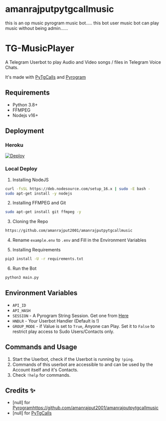# amanrajputpytgcallmusic
this is an op music pyrogram music bot..... this bot user music bot can play music   without being admin......
# TG-MusicPlayer
A Telegram Userbot to play Audio and Video songs / files in Telegram Voice Chats.

It's made with [PyTgCalls](https://github.com/amanrajput2001/amanrajputpytgcallmusic) and [Pyrogram](https://github.com/amanrajput2001/amanrajputpytgcallmusic)


## Requirements
- Python 3.8+
- FFMPEG
- Nodejs v16+


## Deployment

### Heroku
[![Deploy](https://www.herokucdn.com/deploy/button.svg)](https://heroku.com/deploy)

### Local Deploy
1) Installing NodeJS
```bash
curl -fsSL https://deb.nodesource.com/setup_16.x | sudo -E bash -
sudo apt-get install -y nodejs
```

2) Installing FFMPEG and Git
```bash
sudo apt-get install git ffmpeg -y
```

3) Cloning the Repo
```bash
https://github.com/amanrajput2001/amanrajputpytgcallmusic
```

4) Rename `example.env` to `.env` and Fill in the Environment Variables

5) Installing Requirements
```bash
pip3 install -U -r requirements.txt
```

6) Run the Bot
```bash
python3 main.py
```


## Environment Variables
- `API_ID`
- `API_HASH`
- `SESSION` - A Pyrogram String Session. Get one from [Here](https://replit.com/@dashezup/generate-pyrogram-session-string)
- `HNDLR` - Your Userbot Handler (Default is !)
- `GROUP_MODE` - if Value is set to `True`, Anyone can Play. Set it to `False` to restrict play access to Sudo Users/Contacts only.


## Commands and Usage
1) Start the Userbot, check if the Userbot is running by `!ping`.
2) Commands of this userbot are accessible to and can be used by the Account itself and it's Contacts.
3) Check `!help` for commands.


## Credits ✨
- [null] for [Pyrogram](https://github.com/amanrajput2001/amanrajputpytgcallmusic)https://github.com/amanrajput2001/amanrajputpytgcallmusic
- [null] for [PyTgCalls](https://github.com/amanrajput2001/amanrajputpytgcallmusic)
